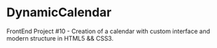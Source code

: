 # DynamicCalendar
FrontEnd Project #10 - Creation of a calendar with custom interface and modern structure in HTML5 &amp;&amp; CSS3.
